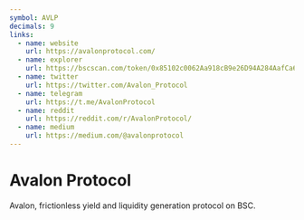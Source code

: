 ```yaml
---
symbol: AVLP
decimals: 9
links:
  - name: website
    url: https://avalonprotocol.com/
  - name: explorer
    url: https://bscscan.com/token/0x85102c0062Aa918cB9e26D94A284AafCa602Df13
  - name: twitter
    url: https://twitter.com/Avalon_Protocol
  - name: telegram
    url: https://t.me/AvalonProtocol
  - name: reddit
    url: https://reddit.com/r/AvalonProtocol/
  - name: medium
    url: https://medium.com/@avalonprotocol
---
```


# Avalon Protocol

Avalon, frictionless yield and liquidity generation protocol on BSC.
